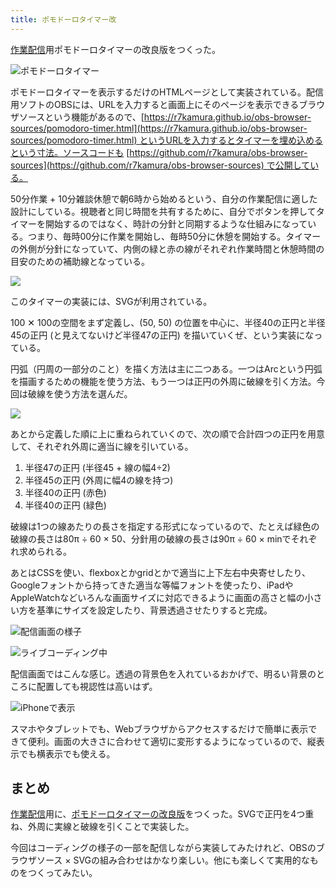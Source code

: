 ```yaml
---
title: ポモドーロタイマー改
---
```

[作業配信](https://www.youtube.com/c/r7kamura)用ポモドーロタイマーの改良版をつくった。

![](https://lh5.googleusercontent.com/IUYxeaKEyOklyxGKQrPhesjWLJCmYVa6EW8Ol72uiEIgSO468kPQTvmr6n2jGOwaCgKAk892cQtPRdrVkj000tOoQLtSLpxoOa1N4-_0xX8PCydFh4-nWIvizdz-xR6sPYArIqNDde3NhKXJDtpn1dELjy6ea6IUSexVktOEvEWn6ztga_zfNLEwGg "ポモドーロタイマー")

ポモドーロタイマーを表示するだけのHTMLページとして実装されている。配信用ソフトのOBSには、URLを入力すると画面上にそのページを表示できるブラウザソースという機能があるので、[https://r7kamura.github.io/obs-browser-sources/pomodoro-timer.html](https://r7kamura.github.io/obs-browser-sources/pomodoro-timer.html) というURLを入力するとタイマーを埋め込めるという寸法。ソースコードも [https://github.com/r7kamura/obs-browser-sources](https://github.com/r7kamura/obs-browser-sources) で公開している。

50分作業 + 10分雑談休憩で朝6時から始めるという、自分の作業配信に適した設計にしている。視聴者と同じ時間を共有するために、自分でボタンを押してタイマーを開始するのではなく、時計の分針と同期するような仕組みになっている。つまり、毎時00分に作業を開始し、毎時50分に休憩を開始する。タイマーの外側が分針になっていて、内側の緑と赤の線がそれぞれ作業時間と休憩時間の目安のための補助線となっている。

![](https://lh6.googleusercontent.com/tyc7srOlFsVdmZr6YSocrNpD-UzFQ24eckJSwr8tsAkyUuUN2tWfJxRiDJpEQK3n_uJBUsv1zRwL2_V5Pup7OgkF2T5s7w_Arr1EvLGAmvsmof4Ww_HJLFUtQz3oc79RnYGrlcE7w_SjKV2FqBgGiqpXrnJXq8YHmbtyA4aOUoLGn2id-_rOHnN8oQ)

このタイマーの実装には、SVGが利用されている。

100 ✕ 100の空間をまず定義し、(50, 50) の位置を中心に、半径40の正円と半径45の正円 (と見えてないけど半径47の正円) を描いていくぜ、という実装になっている。

円弧（円周の一部分のこと）を描く方法は主に二つある。一つはArcという円弧を描画するための機能を使う方法、もう一つは正円の外周に破線を引く方法。今回は破線を使う方法を選んだ。

![](https://lh4.googleusercontent.com/-uCrCneAG-g_fMwGDBNN4gTjbZmrY-ne_c6zMYhzwBnV4I5BG1VMN_O9M0vDxdf67B-_zW-KpM2yoAu41r5tsH-xd_UdyEJszvrNtVwBx8xv8pZDvB1msykzPJDEPtcUjH6zX4ZCKL1k6mVrQ6Oiyav3eagq-MJJt_qtrYXHfxxMNWb1YG6zHWPL5g)

あとから定義した順に上に重ねられていくので、次の順で合計四つの正円を用意して、それぞれ外周に適当に線を引いている。

1.  半径47の正円 (半径45 + 線の幅4÷2)
2.  半径45の正円 (外周に幅4の線を持つ)
3.  半径40の正円 (赤色)
4.  半径40の正円 (緑色)

破線は1つの線あたりの長さを指定する形式になっているので、たとえば緑色の破線の長さは80π ÷ 60 × 50、分針用の破線の長さは90π ÷ 60 × minでそれぞれ求められる。

あとはCSSを使い、flexboxとかgridとかで適当に上下左右中央寄せしたり、Googleフォントから持ってきた適当な等幅フォントを使ったり、iPadやAppleWatchなどいろんな画面サイズに対応できるように画面の高さと幅の小さい方を基準にサイズを設定したり、背景透過させたりすると完成。

![](https://lh4.googleusercontent.com/oNb7en-uZHBPpi1JEIRvHaIVAQrlT-zjb0imqs4zwhbYsI9Y_iWSrdLByfrwwS5SeQskjdEtXCaX59Jd9hw9PyqhayRzCFtKQZIfC_Ha7dcAdKFutOopj6r3tjtddeWdeaMF6lMFvHuv42xr0LvcUJ91jrZtpTZXOCp176J3M-4J-mR-pj9337sVAQ "配信画面の様子")

![](https://lh3.googleusercontent.com/oe6sJwav6GlJ763Q5W0r7aaIWCNRqgKtIPssvy2ELl0NQ_sSLeTCNsUStnocymIy1qX9HHWEEBYrvJQw0ftIT7ixcr3_sbfET9Bjt2W95fCfRmM62F-E4uK70iiQPSp7oNTvhSIMcRSG1zy_kf9h9clFdej_LAEQvzcTdu91MlEH8fyFNNIPaFJKlA "ライブコーディング中")

配信画面ではこんな感じ。透過の背景色を入れているおかげで、明るい背景のところに配置しても視認性は高いはず。

![](https://lh6.googleusercontent.com/Eh-I3agVgVunGT0GIbjGQLlzGqNxTTjiue75RCelKI1x4S4uJT2YVhdUVPqOQh1W_3cLNLi1gtq319i5H7OZxYvBf2E65i0nnIeySFYyx4IU9SpmI8b6zSf6yBf_xhfyPMxPMqTjaXm6f2dHhu8UDQv3pSMQYM8uE7OCLLu8T7wGcrnwBGN2XDWIIA "iPhoneで表示")

スマホやタブレットでも、Webブラウザからアクセスするだけで簡単に表示できて便利。画面の大きさに合わせて適切に変形するようになっているので、縦表示でも横表示でも使える。

まとめ
---

[作業配信](https://www.youtube.com/c/r7kamura)用に、[ポモドーロタイマーの改良版](https://github.com/r7kamura/obs-browser-sources)をつくった。SVGで正円を4つ重ね、外周に実線と破線を引くことで実装した。

今回はコーディングの様子の一部を配信しながら実装してみたけれど、OBSのブラウザソース × SVGの組み合わせはかなり楽しい。他にも楽しくて実用的なものをつくってみたい。
